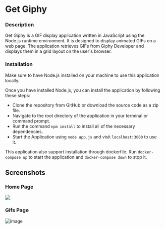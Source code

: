 # Get Giphy

### Description
Get Giphy is a GIF display application written in JavaScript using the Node.js runtime environment. It is designed to display animated GIFs on a web page. The application retrieves GIFs from Giphy Developer and displays them in a grid layout on the user's browser.

### Installation 

Make sure to have Node.js installed on your machine to use this application locally.

Once you have installed Node.js, you can install the application by following these steps:

- Clone the repository from GitHub or download the source code as a zip file.
- Navigate to the root directory of the application in your terminal or command prompt.
- Run the command `npm install` to install all of the necessary dependencies.
- Start the Application using `node app.js` and visit `localhost:3000` to use it.

This application also support installation through dockerfile. Run `docker-compose up` to start the application and `docker-compose down` to stop it.


## Screenshots
### Home Page
<img src="https://user-images.githubusercontent.com/96045452/186987542-7af70036-1c21-4b42-84bc-c651c3fe86c8.png"/>

### Gifs Page
![image](https://user-images.githubusercontent.com/96045452/222539079-50fa4e1c-5d11-436c-8384-fe147c2c61eb.png)


